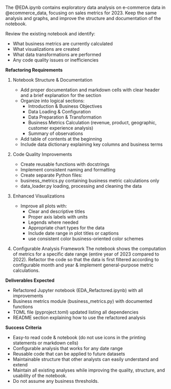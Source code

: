 The @EDA.ipynb contains exploratory data analysis on e-commerce data in @ecommerce_data, focusing on sales metrics for 2023. Keep the same analysis and graphs, and improve the structure and documentation of the notebook.

Review the existing notebook and identify:
- What business metrics are currently calculated
- What visualizations are created
- What data transformations are performed
- Any code quality issues or inefficiencies
  
**Refactoring Requirements**

1. Notebook Structure & Documentation
    - Add proper documentation and markdown cells with clear header and a brief explanation for the section
    - Organize into logical sections:
        - Introduction & Business Objectives
        - Data Loading & Configuration
        - Data Preparation & Transformation
        - Business Metrics Calculation (revenue, product, geographic, customer experience analysis)
        - Summary of observations
    - Add table of contents at the beginning
    - Include data dictionary explaining key columns and business terms
   
2. Code Quality Improvements
   - Create reusable functions with docstrings
   - Implement consistent naming and formatting
   - Create separate Python files:
 	- business_metrics.py containing business metric calculations only
	- data_loader.py loading, processing and cleaning the data  
        
3. Enhanced Visualizations
    - Improve all plots with:
        - Clear and descriptive titles 
        - Proper axis labels with units
        - Legends where needed
        - Appropriate chart types for the data
        - Include date range in plot titles or captions
        - use consistent color business-oriented color schemes
          
4. Configurable Analysis Framework
The notebook shows the computation of metrics for a specific date range (entire year of 2023 compared to 2022). Refactor the code so that the data is first filtered according to configurable month and year & implement general-purpose metric calculations. 
       

**Deliverables Expected**
- Refactored Jupyter notebook (EDA_Refactored.ipynb) with all improvements
- Business metrics module (business_metrics.py) with documented functions
- TOML file (pyproject.toml) updated listing all dependencies
- README section explaining how to use the refactored analysis

**Success Criteria**
- Easy-to read code & notebook (do not use icons in the printing statements or markdown cells)
- Configurable analysis that works for any date range
- Reusable code that can be applied to future datasets
- Maintainable structure that other analysts can easily understand and extend
- Maintain all existing analyses while improving the quality, structure, and usability of the notebook.
- Do not assume any business thresholds.
